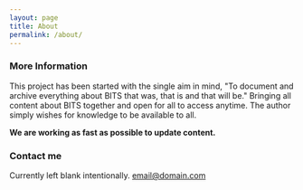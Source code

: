 ```yaml
---
layout: page
title: About
permalink: /about/
---
```


### More Information

This project has been started with the single aim in mind, "To document and archive everything about BITS that was, that is and that will be." Bringing all content about BITS together and open for all to access anytime. The author simply wishes for knowledge to be available to all.

**We are working as fast as possible to update content.**

### Contact me
Currently left blank intentionally.
[email@domain.com](mailto:email@domain.com)
